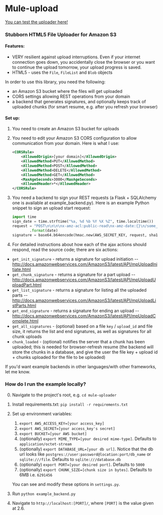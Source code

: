 Mule-upload
===========

[You can test the uploader here!](http://tranquil-spire-1625.herokuapp.com/)

### Stubborn HTML5 File Uploader for Amazon S3

#### Features:

* VERY resilient against upload interruptions. Even if your internet connection goes down, you accidentally close the browser or you want to continue the upload tomorrow, your upload progress is saved.
* HTML5 - uses the `File`, `FileList` and `Blob` objects

In order to use this library, you need the following:

* an Amazon S3 bucket where the files will get uploaded
* CORS settings allowing REST operations from your domain
* a backend that generates signatures, and optionally keeps track of uploaded chunks (for smart resume, e.g. after you refresh your browser)

#### Set up:

1. You need to create an Amazon S3 bucket for uploads
2. You need to edit your Amazon S3 CORS configuration to allow communication from your domain. Here is what I use:

     ```xml
     <CORSRule>
         <AllowedOrigin>[your domain]</AllowedOrigin>
         <AllowedMethod>PUT</AllowedMethod>
         <AllowedMethod>POST</AllowedMethod>
         <AllowedMethod>DELETE</AllowedMethod>
         <AllowedMethod>GET</AllowedMethod>
         <MaxAgeSeconds>3000</MaxAgeSeconds>
         <AllowedHeader>*</AllowedHeader>
     </CORSRule>
     ```

3. You need a backend to sign your REST requests (a Flask + SQLAlchemy one is available at example_backend.py). Here is an example Python snippet to sign an upload start request:

    ```python
    import time
    sign_date = time.strftime("%a, %d %b %Y %X %Z", time.localtime())
    request = "POST\n\n\n\nx-amz-acl:public-read\nx-amz-date:{}\n/some_key?uploads" \
            .format(date)
    signature = base64.b64encode(hmac.new(AWS_SECRET_KEY, request, sha1).digest())
    ````

4. For detailed instructions about how each of the ajax actions should respond, read the source code; there are six actions:
  * `get_init_signature` - returns a signature for upload initiation -- http://docs.amazonwebservices.com/AmazonS3/latest/API/mpUploadInitiate.html
  * `get_chunk_signature` - returns a signature for a part upload -- http://docs.amazonwebservices.com/AmazonS3/latest/API/mpUploadUploadPart.html
  * `get_list_signature` - returns a signature for listing all the uploaded parts -- http://docs.amazonwebservices.com/AmazonS3/latest/API/mpUploadListParts.html
  * `get_end_signature` - returns a signature for ending an upload -- http://docs.amazonwebservices.com/AmazonS3/latest/API/mpUploadComplete.html
  * `get_all_signatures` - (optional) based on a file `key` / `upload_id` and file size, it returns the list and end signatures, as well as signatures for all chunk uploads
  * `chunk_loaded` - (optional) notifies the server that a chunk has been uploaded; this is needed for browser-refresh resume (the backend will store the chunks in a database, and give the user the file key + upload id + chunks uploaded for the file to be uploaded)


If you'd want example backends in other languages/with other frameworks, let me know.


### How do I run the example locally?

0. Navigate to the project's root, e.g. `cd mule-uploader`
1. Install requirements.txt: `pip install -r requirements.txt`
2. Set up environment variables:
   1. `export AWS_ACCESS_KEY=[your access_key]`
   2. `export AWS_SECRET=[your access_key's secret]`
   3. `export BUCKET=[your AWS bucket]`
   4. (optionally) `export MIME_TYPE=[your desired mime-type]`. Defaults to `application/octet-stream`
   5. (optionally) `export DATABASE_URL=[your db url]`. Notice that the db url looks like `postgres://user:password@location:port/db_name` or `sqlite:///file`. Defaults to `sqlite:///database.db`
   6. (optionally) `export PORT=[your desired port]`. Defaults to `5000`
   7. (optionally) `export CHUNK_SIZE=[chunk size in bytes]`. Defaults to 6MB i.e. `6291456`

   You can see and modify these options in `settings.py`.

2. Run `python example_backend.py`
3. Navigate to `http://localhost:[PORT]/`, where `[PORT]` is the value given at 2.6.
